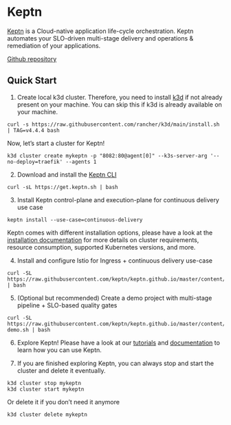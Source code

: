 # Keptn

[Keptn](https://keptn.sh/) is a Cloud-native application life-cycle orchestration. Keptn automates your SLO-driven multi-stage delivery and operations & remediation of your applications.

[Github repository](https://github.com/keptn/keptn)

## Quick Start

1. Create local k3d cluster. Therefore, you need to install [k3d](https://k3d.io/) if not already present on your machine. You can skip this if k3d is already available on your machine.

```
curl -s https://raw.githubusercontent.com/rancher/k3d/main/install.sh | TAG=v4.4.4 bash
```

Now, let’s start a cluster for Keptn!

```
k3d cluster create mykeptn -p "8082:80@agent[0]" --k3s-server-arg '--no-deploy=traefik' --agents 1
```

2. Download and install the [Keptn CLI](https://keptn.sh/docs/0.9.x/reference/cli)

```
curl -sL https://get.keptn.sh | bash
```

3. Install Keptn control-plane and execution-plane for continuous delivery use case

```
keptn install --use-case=continuous-delivery
```

Keptn comes with different installation options, please have a look at the [installation documentation](https://keptn.sh/docs/0.9.x/operate) for more details on cluster requirements, resource consumption, supported Kubernetes versions, and more.

4. Install and configure Istio for Ingress + continuous delivery use-case

```
curl -SL https://raw.githubusercontent.com/keptn/keptn.github.io/master/content/docs/quickstart/exposeKeptnConfigureIstio.sh | bash
```

5. (Optional but recommended) Create a demo project with multi-stage pipeline + SLO-based quality gates

```
curl -SL https://raw.githubusercontent.com/keptn/keptn.github.io/master/content/docs/quickstart/get-demo.sh | bash
```

6. Explore Keptn! Please have a look at our [tutorials](https://tutorials.keptn.sh/) and [documentation](https://keptn.sh/docs/) to learn how you can use Keptn.

7. If you are finished exploring Keptn, you can always stop and start the cluster and delete it eventually.

```
k3d cluster stop mykeptn
k3d cluster start mykeptn
```

Or delete it if you don’t need it anymore

```
k3d cluster delete mykeptn
```

